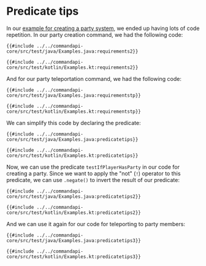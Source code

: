 # Predicate tips

In our [example for creating a party system](./requirements.md#example---a-party-creation-and-teleportation-system), we ended up having lots of code repetition. In our party creation command, we had the following code:

<div class="multi-pre">

```java,Java
{{#include ../../commandapi-core/src/test/java/Examples.java:requirements2}}
```

```kotlin,Kotlin
{{#include ../../commandapi-core/src/test/kotlin/Examples.kt:requirements2}}
```

</div>

And for our party teleportation command, we had the following code:

<div class="multi-pre">

```java,Java
{{#include ../../commandapi-core/src/test/java/Examples.java:requirementstp}}
```

```kotlin,Kotlin
{{#include ../../commandapi-core/src/test/kotlin/Examples.kt:requirementstp}}
```

</div>

We can simplify this code by declaring the predicate:

<div class="multi-pre">

```java,Java
{{#include ../../commandapi-core/src/test/java/Examples.java:predicatetips}}
```

```kotlin,Kotlin
{{#include ../../commandapi-core/src/test/kotlin/Examples.kt:predicatetips}}
```

</div>

Now, we can use the predicate `testIfPlayerHasParty` in our code for creating a party. Since we want to apply the "not" (`!`) operator to this predicate, we can use `.negate()` to invert the result of our predicate:

<div class="multi-pre">

```java,Java
{{#include ../../commandapi-core/src/test/java/Examples.java:predicatetips2}}
```

```kotlin,Kotlin
{{#include ../../commandapi-core/src/test/kotlin/Examples.kt:predicatetips2}}
```

</div>

And we can use it again for our code for teleporting to party members:

<div class="multi-pre">

```java,Java
{{#include ../../commandapi-core/src/test/java/Examples.java:predicatetips3}}
```

```kotlin,Kotlin
{{#include ../../commandapi-core/src/test/kotlin/Examples.kt:predicatetips3}}
```

</div>
